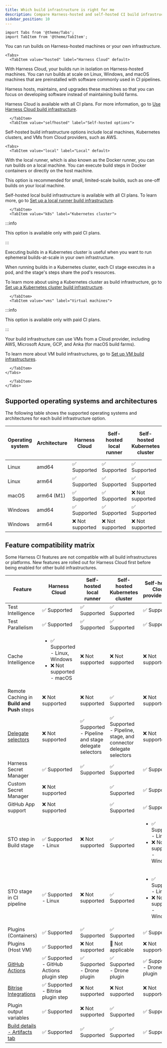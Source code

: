 ```yaml
---
title: Which build infrastructure is right for me
description: Compare Harness-hosted and self-hosted CI build infrastructure options.
sidebar_position: 10
---
```


```mdx-code-block
import Tabs from '@theme/Tabs';
import TabItem from '@theme/TabItem';
```

You can run builds on Harness-hosted machines or your own infrastructure.


```mdx-code-block
<Tabs>
  <TabItem value="hosted" label="Harness Cloud" default>
```

With Harness Cloud, your builds run in isolation on Harness-hosted machines. You can run builds at scale on Linux, Windows, and macOS machines that are preinstalled with software commonly used in CI pipelines.

Harness hosts, maintains, and upgrades these machines so that you can focus on developing software instead of maintaining build farms.

Harness Cloud is available with all CI plans. For more information, go to [Use Harness Cloud build infrastructure](./use-harness-cloud-build-infrastructure.md).

```mdx-code-block
  </TabItem>
  <TabItem value="selfhosted" label="Self-hosted options">
```

Self-hosted build infrastructure options include local machines, Kubernetes clusters, and VMs from Cloud providers, such as AWS.

```mdx-code-block
<Tabs>
  <TabItem value="local" label="Local" default>
```

With the local runner, which is also known as the Docker runner, you can run builds on a local machine. You can execute build steps in Docker containers or directly on the host machine.

This option is recommended for small, limited-scale builds, such as one-off builds on your local machine.

Self-hosted local build infrastructure is available with all CI plans. To learn more, go to [Set up a local runner build infrastructure](./define-a-docker-build-infrastructure.md).

```mdx-code-block
  </TabItem>
  <TabItem value="k8s" label="Kubernetes cluster">
```

:::info

This option is available only with paid CI plans.

:::

Executing builds in a Kubernetes cluster is useful when you want to run ephemeral builds-at-scale in your own infrastructure.

When running builds in a Kubernetes cluster, each CI stage executes in a pod, and the stage's steps share the pod's resources.

To learn more about using a Kubernetes cluster as build infrastructure, go to [Set up a Kubernetes cluster build infrastructure](./k8s-build-infrastructure/set-up-a-kubernetes-cluster-build-infrastructure.md).

```mdx-code-block
  </TabItem>
  <TabItem value="vms" label="Virtual machines">
```

:::info

This option is available only with paid CI plans.

:::

Your build infrastructure can use VMs from a Cloud provider, including AWS, Microsoft Azure, GCP, and Anka (for macOS build farms).

To learn more about VM build infrastructures, go to [Set up VM build infrastructures](/docs/category/set-up-vm-build-infrastructures).

```mdx-code-block
  </TabItem>
</Tabs>
```

```mdx-code-block
  </TabItem>
</Tabs>
```

## Supported operating systems and architectures

The following table shows the supported operating systems and architectures for each build infrastructure option.

| Operating system | Architecture | Harness Cloud | Self-hosted local runner | Self-hosted Kubernetes cluster | Self-hosted Cloud provider VMs |
| -  | - | - | - | - | - |
| Linux | amd64 | ✅ Supported | ✅ Supported | ✅ Supported | ✅ Supported |
| Linux | arm64 | ✅ Supported | ✅ Supported | ✅ Supported | ✅ Supported |
| macOS | arm64 (M1) | ✅ Supported | ✅ Supported | ❌ Not supported | ✅ Supported |
| Windows | amd64 | ✅ Supported | ✅ Supported | ✅ Supported | ✅ Supported |
| Windows | arm64 | ❌ Not supported | ❌ Not supported | ❌ Not supported | ❌ Not supported |

## Feature compatibility matrix

Some Harness CI features are not compatible with all build infrastructures or platforms. New features are rolled out for Harness Cloud first before being enabled for other build infrastructures.

| Feature | Harness Cloud | Self-hosted local runner | Self-hosted Kubernetes cluster | Self-hosted Cloud provider VMs |
| - | - | - | - | - |
| Test Intelligence | ✅ Supported | ✅ Supported | ✅ Supported | ✅ Supported |
| Test Parallelism | ✅ Supported | ✅ Supported | ✅ Supported | ✅ Supported |
| Cache Intelligence | <ul><li>✅ Supported - Linux, Windows</li><li>❌ Not supported - macOS</li></ul>| ❌ Not supported | ❌ Not supported | ❌ Not supported |
| Remote Caching in **Build and Push** steps | ❌ Not supported | ❌ Not supported | ✅ Supported | ❌ Not supported |
| [Delegate selectors](/docs/platform/Delegates/manage-delegates/select-delegates-with-selectors) | ❌ Not supported | ✅ Supported - Pipeline and stage delegate selectors | ✅ Supported - Pipeline, stage, and connector delegate selectors | ❌ Not supported |
| Harness Secret Manager | ✅ Supported | ✅ Supported | ✅ Supported | ✅ Supported |
| Custom Secret Manager | ❌ Not supported | <!-- unknown --> | ✅ Supported | ✅ Supported |
| GitHub App support | ❌ Not supported | <!-- unknown --> | ✅ Supported | ✅ Supported |
| STO step in Build stage | ✅ Supported - Linux | ❌ Not supported | ✅ Supported | <ul><li>✅ Supported - Linux</li><li> ❌ Not supported - Windows</li></ul> |
| STO stage in CI pipeline |  ✅ Supported - Linux | ❌ Not supported  | ✅ Supported | <ul><li>✅ Supported - Linux</li><li> ❌ Not supported - Windows</li></ul> |
| Plugins (Containers) | ✅ Supported | ✅ Supported | ✅ Supported | ✅ Supported |
| Plugins (Host VM) | ✅ Supported | ❌ Not supported | 🔸 Not applicable | ❌ Not supported |
| [GitHub Actions](/docs/continuous-integration/use-ci/use-drone-plugins/explore-ci-plugins#github-actions) | ✅ Supported - GitHub Actions plugin step | ✅ Supported - Drone plugin | ✅ Supported - Drone plugin | ✅ Supported - Drone plugin |
| [Bitrise Integrations](/docs/continuous-integration/use-ci/use-drone-plugins/explore-ci-plugins#bitrise-integrations) | ✅ Supported - Bitrise plugin step | ❌ Not supported | ❌ Not supported | ❌ Not supported |
| Plugin output variables | ✅ Supported | ❌ Not supported | ✅ Supported | ✅ Supported |
| [Build details - Artifacts tab](/docs/continuous-integration/use-ci/viewing-builds#build-details) | ✅ Supported | ✅ Supported | ✅ Supported | ✅ Supported |

